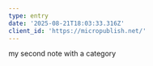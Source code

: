 ```yaml
---
type: entry
date: '2025-08-21T18:03:33.316Z'
client_id: 'https://micropublish.net/'
---
```

my second note with a category

